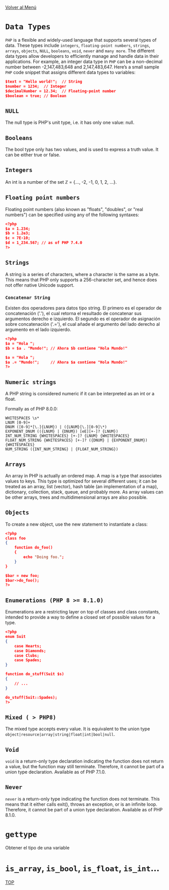 [Volver al Menú](./root.md)

# `Data Types`

`PHP` is a flexible and widely-used language that supports several types of data. These types include `integers`, `floating-point numbers`, `strings`, `arrays`, `objects`, `NULL`, `booleans`, `void`, `never` and `many more`. The different data types allow developers to efficiently manage and handle data in their applications. For example, an integer data type in `PHP` can be a non-decimal number between -2,147,483,648 and 2,147,483,647. Here’s a small sample `PHP` code snippet that assigns different data types to variables:

```json
$text = "Hello world!";  // String
$number = 1234;  // Integer
$decimalNumber = 12.34;  // Floating-point number
$boolean = true; // Boolean
```

## `NULL`

The null type is PHP's unit type, i.e. it has only one value: null.

## `Booleans`

The bool type only has two values, and is used to express a truth value. It can be either true or false.

## `Integers`

An int is a number of the set ℤ = {..., -2, -1, 0, 1, 2, ...}.

## `Floating point numbers`

Floating point numbers (also known as "floats", "doubles", or "real numbers") can be specified using any of the following syntaxes:

```json
<?php
$a = 1.234;
$b = 1.2e3;
$c = 7E-10;
$d = 1_234.567; // as of PHP 7.4.0
?>
```

## `Strings`

A string is a series of characters, where a character is the same as a byte. This means that PHP only supports a 256-character set, and hence does not offer native Unicode support.

### `Concatenar String`

Existen dos operadores para datos tipo string. El primero es el operador de concatenación ('.'), el cual retorna el resultado de concatenar sus argumentos derecho e izquierdo. El segundo es el operador de asignación sobre concatenación ('.='), el cual añade el argumento del lado derecho al argumento en el lado izquierdo.

```json
<?php
$a = "Hola ";
$b = $a . "Mundo!"; // Ahora $b contiene "Hola Mundo!"

$a = "Hola ";
$a .= "Mundo!";     // Ahora $a contiene "Hola Mundo!"
?>
```

## `Numeric strings`

A PHP string is considered numeric if it can be interpreted as an int or a float.

Formally as of PHP 8.0.0:

```
WHITESPACES \s*
LNUM [0-9]+
DNUM ([0-9]*[\.]{LNUM}) | ({LNUM}[\.][0-9]\*)
EXPONENT_DNUM (({LNUM} | {DNUM}) [eE][+-]? {LNUM})
INT_NUM_STRING {WHITESPACES} [+-]? {LNUM} {WHITESPACES}
FLOAT_NUM_STRING {WHITESPACES} [+-]? ({DNUM} | {EXPONENT_DNUM}) {WHITESPACES}
NUM_STRING ({INT_NUM_STRING} | {FLOAT_NUM_STRING})
```

## `Arrays`

An array in PHP is actually an ordered map. A map is a type that associates values to keys. This type is optimized for several different uses; it can be treated as an array, list (vector), hash table (an implementation of a map), dictionary, collection, stack, queue, and probably more. As array values can be other arrays, trees and multidimensional arrays are also possible.

## `Objects`

To create a new object, use the new statement to instantiate a class:

```json
<?php
class foo
{
    function do_foo()
    {
        echo "Doing foo.";
    }
}

$bar = new foo;
$bar->do_foo();
?>
```

## `Enumerations (PHP 8 >= 8.1.0)`

Enumerations are a restricting layer on top of classes and class constants, intended to provide a way to define a closed set of possible values for a type.

```json
<?php
enum Suit
{
    case Hearts;
    case Diamonds;
    case Clubs;
    case Spades;
}

function do_stuff(Suit $s)
{
    // ...
}

do_stuff(Suit::Spades);
?>
```

## `Mixed ( > PHP8)`

The mixed type accepts every value. It is equivalent to the union type `object|resource|array|string|float|int|bool|null`.

## `Void`

`void` is a return-only type declaration indicating the function does not return a value, but the function may still terminate. Therefore, it cannot be part of a union type declaration. Available as of PHP 7.1.0.

## `Never`

`never` is a return-only type indicating the function does not terminate. This means that it either calls exit(), throws an exception, or is an infinite loop. Therefore, it cannot be part of a union type declaration. Available as of PHP 8.1.0.

# `gettype`

Obtener el tipo de una variable

# `is_array`, `is_bool`, `is_float`, `is_int`...

[TOP](#data-types)
